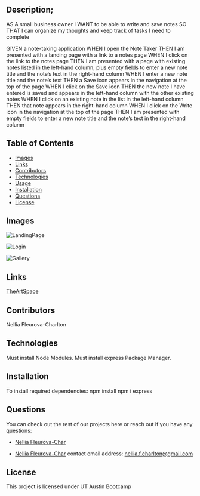 ## Description;

AS A small business owner
I WANT to be able to write and save notes
SO THAT I can organize my thoughts and keep track of tasks I need to complete

GIVEN a note-taking application
WHEN I open the Note Taker
THEN I am presented with a landing page with a link to a notes page
WHEN I click on the link to the notes page
THEN I am presented with a page with existing notes listed in the left-hand column, plus empty fields to enter a new note title and the note’s text in the right-hand column
WHEN I enter a new note title and the note’s text
THEN a Save icon appears in the navigation at the top of the page
WHEN I click on the Save icon
THEN the new note I have entered is saved and appears in the left-hand column with the other existing notes
WHEN I click on an existing note in the list in the left-hand column
THEN that note appears in the right-hand column
WHEN I click on the Write icon in the navigation at the top of the page
THEN I am presented with empty fields to enter a new note title and the note’s text in the right-hand column


## Table of Contents

* [Images](#images)
* [Links](#links)
* [Contributors](#contributors)
* [Technologies](#technologies)
* [Usage](#usage)
* [Installation](#installation)
* [Questions](#questions)
* [License](#license)

## Images

![LandingPage](./public/Images/homepage.PNG)

![Login](./public/Images/login.PNG)

![Gallery](./public/Images/gallery.PNG)

## Links

[TheArtSpace]()
<!--this is where our Heroku link  goes. -->

## Contributors

Nellia Fleurova-Charlton

## Technologies
Must install Node Modules.
Must install express Package Manager.

## Installation

To install required dependencies:
npm install 
npm i express

## Questions

You can check out the rest of our projects here or reach out if you have any questions:

* [Nellia Fleurova-Char](https://github.com/NelliaFC)
 

* [Nellia Fleurova-Char](https://github.com/NelliaFC)
  contact email address: nellia.f.charlton@gmail.com

## License

This project is licensed under UT Austin Bootcamp
